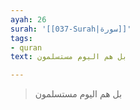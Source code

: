 ```yaml
---
ayah: 26
surah: '[[037-Surah|سورة]]'
tags:
- quran
text: بل هم اليوم مستسلمون

---
```

> بل هم اليوم مستسلمون
